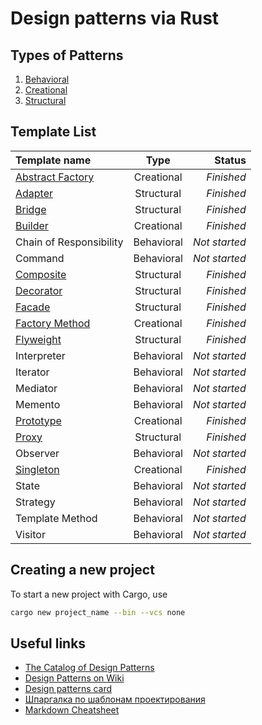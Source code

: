 # Design patterns via Rust

## Types of Patterns

1. [Behavioral](behavioral)
1. [Creational](creational)
1. [Structural](structural)

## Template List

Template name                                               |    Type    |        Status |
:-----------------------------------------------------------|:----------:|--------------:|
[Abstract Factory](creational/abstract%20factory)           | Creational |    *Finished* |
[Adapter](structural/adapter)                               | Structural |    *Finished* |
[Bridge](structural/bridge)                                 | Structural |    *Finished* |
[Builder](creational/builder)                               | Creational |    *Finished* |
Chain of Responsibility                                     | Behavioral | *Not started* |
Command                                                     | Behavioral | *Not started* |
[Composite](structural/composite)                           | Structural |    *Finished* |
[Decorator](structural/decorator)                           | Structural |    *Finished* |
[Facade](structural/facade)                                 | Structural |    *Finished* |
[Factory Method](creational/factory%20method)               | Creational |    *Finished* |
[Flyweight](structural/flyweight)                           | Structural |    *Finished* |
Interpreter                                                 | Behavioral | *Not started* |
Iterator                                                    | Behavioral | *Not started* |
Mediator                                                    | Behavioral | *Not started* |
Memento                                                     | Behavioral | *Not started* |
[Prototype](creational/prototype)                           | Creational |    *Finished* |
[Proxy](structural/proxy)                                   | Structural |    *Finished* |
Observer                                                    | Behavioral | *Not started* |
[Singleton](creational/singleton)                           | Creational |    *Finished* |
State                                                       | Behavioral | *Not started* |
Strategy                                                    | Behavioral | *Not started* |
Template Method                                             | Behavioral | *Not started* |
Visitor                                                     | Behavioral | *Not started* |

## Creating a new project

To start a new project with Cargo, use

```bash
cargo new project_name --bin --vcs none
```

## Useful links

* [The Catalog of Design Patterns](https://refactoring.guru/design-patterns/catalog)
* [Design Patterns on Wiki](https://en.wikipedia.org/wiki/Design_Patterns)
* [Design patterns card](http://www.mcdonaldland.info/files/designpatterns/designpatternscard.pdf)
* [Шпаргалка по шаблонам проектирования](https://habrahabr.ru/post/210288/)
* [Markdown Cheatsheet](https://github.com/adam-p/markdown-here/wiki/Markdown-Cheatsheet)
